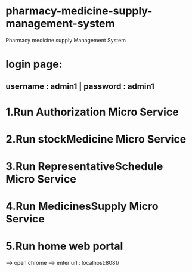 # pharmacy-medicine-supply-management-system
Pharmacy medicine supply Management System

# login page:
username : admin1 | 
password : admin1
--------------------------
# 1.Run Authorization Micro Service
# 2.Run stockMedicine Micro Service
# 3.Run RepresentativeSchedule Micro Service
# 4.Run MedicinesSupply Micro Service
# 5.Run home web portal

--> open chrome --> enter url : localhost:8081/
